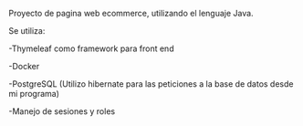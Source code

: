 Proyecto de pagina web ecommerce, utilizando el lenguaje Java. 

Se utiliza: 

-Thymeleaf como framework para front end

-Docker

-PostgreSQL (Utilizo hibernate para las peticiones a la base de datos desde mi programa)

-Manejo de sesiones y roles
